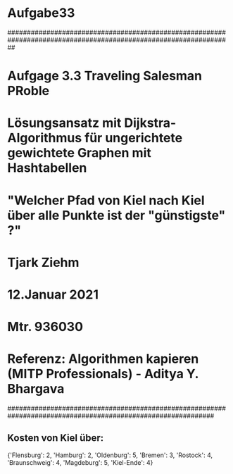 # Aufgabe33

##################################################################################################################
#
#    Aufgage 3.3 Traveling Salesman PRoble
#    Lösungsansatz mit Dijkstra-Algorithmus für ungerichtete gewichtete Graphen mit Hashtabellen
#    "Welcher Pfad von Kiel nach Kiel über alle Punkte ist der "günstigste" ?"
#    Tjark Ziehm
#    12.Januar 2021
#    Mtr. 936030
#    Referenz: Algorithmen kapieren (MITP Professionals) - Aditya Y. Bhargava
#############################################################################################################

## Kosten von Kiel über:
{'Flensburg': 2, 'Hamburg': 2, 'Oldenburg': 5, 'Bremen': 3, 'Rostock': 4, 'Braunschweig': 4, 'Magdeburg': 5, 'Kiel-Ende': 4}
